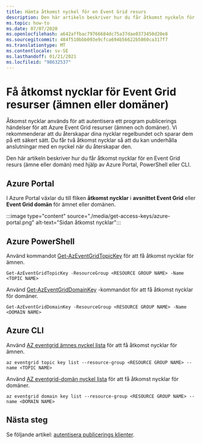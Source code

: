 ```yaml
---
title: Hämta åtkomst nyckel för en Event Grid resurs
description: Den här artikeln beskriver hur du får åtkomst nyckeln för ett Event Grid ämne eller en domän
ms.topic: how-to
ms.date: 07/07/2020
ms.openlocfilehash: a642affbac79766684dc75a37dae0373450d20e8
ms.sourcegitcommit: 484f510bbb093e9cfca694b56622b5860ca317f7
ms.translationtype: MT
ms.contentlocale: sv-SE
ms.lasthandoff: 01/21/2021
ms.locfileid: "98632537"
---
```

# <a name="get-access-keys-for-event-grid-resources-topics-or-domains"></a>Få åtkomst nycklar för Event Grid resurser (ämnen eller domäner)
Åtkomst nycklar används för att autentisera ett program publicerings händelser för att Azure Event Grid resurser (ämnen och domäner). Vi rekommenderar att du återskapar dina nycklar regelbundet och sparar dem på ett säkert sätt. Du får två åtkomst nycklar så att du kan underhålla anslutningar med en nyckel när du återskapar den.

Den här artikeln beskriver hur du får åtkomst nycklar för en Event Grid resurs (ämne eller domän) med hjälp av Azure Portal, PowerShell eller CLI. 

## <a name="azure-portal"></a>Azure Portal
I Azure Portal växlar du till fliken **åtkomst nycklar** i **avsnittet Event Grid** eller **Event Grid domän** för ämnet eller domänen.  

:::image type="content" source="./media/get-access-keys/azure-portal.png" alt-text="Sidan åtkomst nycklar":::

## <a name="azure-powershell"></a>Azure PowerShell
Använd kommandot [Get-AzEventGridTopicKey](/powershell/module/az.eventgrid/get-azeventgridtopickey) för att få åtkomst nycklar för ämnen. 

```azurepowershell-interactive
Get-AzEventGridTopicKey -ResourceGroup <RESOURCE GROUP NAME> -Name <TOPIC NAME>
```

Använd [Get-AzEventGridDomainKey](/powershell/module/az.eventgrid/get-azeventgriddomainkey) -kommandot för att få åtkomst nycklar för domäner. 

```azurepowershell-interactive
Get-AzEventGridDomainKey -ResourceGroup <RESOURCE GROUP NAME> -Name <DOMAIN NAME>
```

## <a name="azure-cli"></a>Azure CLI
Använd [AZ eventgrid ämnes nyckel lista](/cli/azure/eventgrid/topic/key#az-eventgrid-topic-key-list) för att få åtkomst nycklar för ämnen. 

```azurecli-interactive
az eventgrid topic key list --resource-group <RESOURCE GROUP NAME> --name <TOPIC NAME>
```

Använd [AZ eventgrid-domän nyckel lista](/cli/azure/eventgrid/domain/key#az-eventgrid-domain-key-list) för att få åtkomst nycklar för domäner. 

```azurecli-interactive
az eventgrid domain key list --resource-group <RESOURCE GROUP NAME> --name <DOMAIN NAME>
```

## <a name="next-steps"></a>Nästa steg
Se följande artikel: [autentisera publicerings klienter](security-authenticate-publishing-clients.md). 
